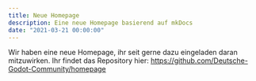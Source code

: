 ```yaml
---
title: Neue Homepage
description: Eine neue Homepage basierend auf mkDocs
date: "2021-03-21 00:00:00"
---
```


Wir haben eine neue Homepage, ihr seit gerne dazu eingeladen daran mitzuwirken.
Ihr findet das Repository hier: https://github.com/Deutsche-Godot-Community/homepage